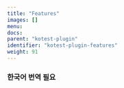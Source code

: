 ```yaml
---
title: "Features"
images: []
menu:
docs:
parent: "kotest-plugin"
identifier: "kotest-plugin-features"
weight: 91
---
```


### 한국어 번역 필요
